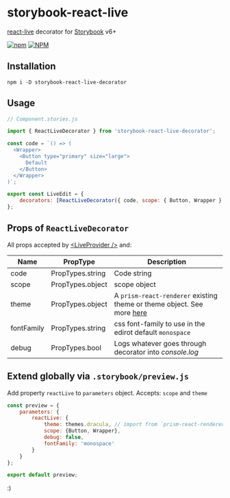 # storybook-react-live

[react-live](https://github.com/FormidableLabs/react-live) decorator for [Storybook](https://storybook.js.org/) v6+

[![npm](https://img.shields.io/npm/v/storybook-react-live-decorator)](https://www.npmjs.com/package/storybook-react-live-decorator)
[![NPM](https://img.shields.io/npm/l/storybook-react-live-decorator)](https://www.npmjs.com/package/storybook-react-live-decorator)

## Installation

`npm i -D storybook-react-live-decorator`

## Usage

```jsx
// Component.stories.js

import { ReactLiveDecorator } from 'storybook-react-live-decorator';

const code = `() => (
  <Wrapper>
    <Button type="primary" size="large">
      Default
    </Button>
  </Wrapper>
)`;

export const LiveEdit = {
    decorators: [ReactLiveDecorator({ code, scope: { Button, Wrapper } })]
};

```

## Props of `ReactLiveDecorator`

All props accepted by [\<LiveProvider /\>](https://github.com/FormidableLabs/react-live#liveprovider-) and:

| Name       | PropType         | Description                                                                                                                               |
|------------|------------------|-------------------------------------------------------------------------------------------------------------------------------------------|
| code       | PropTypes.string | Code string                                                                                                                               
| scope      | PropTypes.object | scope object                                                                                                                              
| theme      | PropTypes.object | A `prism-react-renderer` existing theme or theme object. See more [here](https://github.com/FormidableLabs/prism-react-renderer#theming)  
| fontFamily | PropTypes.string | css font-family to use in the edirot default `monospace`                                                                                  
| debug      | PropTypes.bool   | Logs whatever goes through decorator into _console.log_                                                                                   

## Extend globally via `.storybook/preview.js`

Add property `reactLive` to `parameters` object. Accepts: `scope` and `theme`

```js
const preview = {
    parameters: {
        reactLive: {
            theme: themes.dracula, // import from `prism-react-renderer`
            scope: {Button, Wrapper},
            debug: false,
            fontFamily: 'monospace'
        }
    }
};

export default preview;
```

:)
